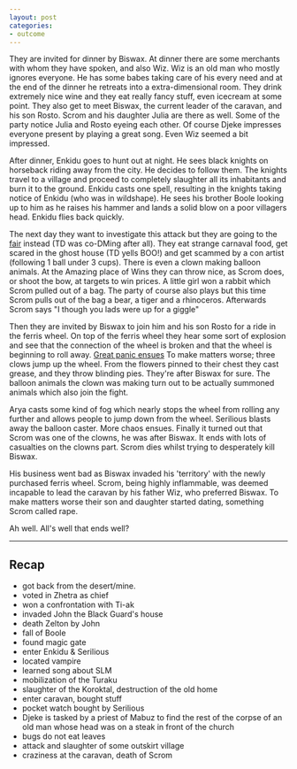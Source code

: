 ```yaml
---
layout: post
categories:
- outcome
---
```


They are invited for dinner by Biswax. At dinner there are some merchants with
whom they have spoken, and also Wiz. Wiz is an old man who mostly ignores
everyone. He has some babes taking care of his every need and at the end of the
dinner he retreats into a extra-dimensional room. They drink extremely nice wine
and they eat really fancy stuff, even icecream at some point. They also get to
meet Biswax, the current leader of the caravan, and his son Rosto. Scrom and his
daughter Julia are there as well. Some of the party notice Julia and Rosto
eyeing each other. Of course Djeke impresses everyone present by playing a great
song. Even Wiz seemed a bit impressed.

After dinner, Enkidu goes to hunt out at night. He sees black knights on
horseback riding away from the city. He decides to follow them. The knights
travel to a village and proceed to completely slaughter all its inhabitants and
burn it to the ground.  Enkidu casts one spell, resulting in the knights taking
notice of Enkidu (who was in wildshape). He sees his brother Boole looking up to
him as he raises his hammer and lands a solid blow on a poor villagers head.
Enkidu flies back quickly.

The next day they want to investigate this attack but they are going to the
[fair](https://www.youtube.com/watch?v=r-t_G_c4rss&list=PLE7C72B243D5320F4)
instead (TD was co-DMing after all). They eat strange carnaval food, get scared
in the ghost house (TD yells BOO!) and get scammed by a con artist (following 1
ball under 3 cups). There is even a clown making balloon animals. At the Amazing
place of Wins they can throw nice, as Scrom does, or shoot the bow, at targets
to win prices. A little girl won a rabbit which Scrom pulled out of a bag. The
party of course also plays but this time Scrom pulls out of the bag a bear, a
tiger and a rhinoceros. Afterwards Scrom says "I though you lads were up for a
giggle"

Then they are invited by Biswax to join him and his son Rosto for a ride in the
ferris wheel. On top of the ferris wheel they hear some sort of explosion and
see that the connection of the wheel is broken and that the wheel is beginning
to roll away. [Great panic ensues](https://www.youtube.com/watch?v=yF-Rl5acQdA)
To make matters worse; three clows jump up the wheel. From the flowers pinned to
their chest they cast grease, and they throw blinding pies.  They're after
Biswax for sure. The balloon animals the clown was making turn out to be
actually summoned animals which also join the fight.

Arya casts some kind of fog which nearly stops the wheel from rolling any
further and allows people to jump down from the wheel. Serilious blasts away the
balloon caster. More chaos ensues. Finally it turned out that Scrom was one of
the clowns, he was after Biswax. It ends with lots of casualties on the clowns
part. Scrom dies whilst trying to desperately kill Biswax.

His business went bad as Biswax invaded his 'territory' with the newly purchased
ferris wheel. Scrom, being highly inflammable, was deemed incapable to lead the
caravan by his father Wiz, who preferred Biswax. To make matters worse their son
and daughter started dating, something Scrom called rape.

Ah well. All's well that ends well?

---

## Recap

* got back from the
desert/mine.
* voted in Zhetra as
chief
* won a confrontation with
Ti-ak
* invaded John the Black Guard's
house
* death Zelton by
John
* fall of
Boole
* found magic
gate
* enter Enkidu &
Serilious
* located
vampire
* learned song about
SLM
* mobilization of the
Turaku
* slaughter of the Koroktal, destruction of the old
home
* enter caravan, bought
stuff
* pocket watch bought by
Serilious
* Djeke is tasked by a priest of Mabuz to find the rest of the corpse of
an old man whose head was on a steak in front of the church
* bugs do not eat
leaves
* attack and slaughter of some outskirt
village
* craziness at the caravan, death of Scrom
